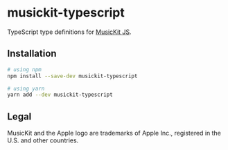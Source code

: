 # musickit-typescript

TypeScript type definitions for [MusicKit JS](https://developer.apple.com/documentation/musickitjs).

## Installation

```sh
# using npm
npm install --save-dev musickit-typescript

# using yarn
yarn add --dev musickit-typescript
```

## Legal

MusicKit and the Apple logo are trademarks of Apple Inc., registered in the U.S. and other countries.
